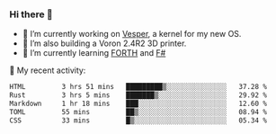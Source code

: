 ### Hi there 👋

<!--
**berkus/berkus** is a ✨ _special_ ✨ repository because its `README.md` (this file) appears on your GitHub profile.

Here are some ideas to get you started:

- 🔭 I’m currently working on ...
- 🌱 I’m currently learning ...
- 👯 I’m looking to collaborate on ...
- 🤔 I’m looking for help with ...
- 💬 Ask me about ...
- 📫 How to reach me: ...
- 😄 Pronouns: ...
- ⚡ Fun fact: ...
-->

- 🔭 I’m currently working on [Vesper](https://github.com/metta-systems/vesper), a kernel for my new OS.
- 🔭 I’m also building a Voron 2.4R2 3D printer.
- 🌱 I’m currently learning [FORTH](http://forth.com/starting-forth/) and [F#](https://fsharpforfunandprofit.com/)

💼 My recent activity:

<!--START_SECTION:waka-->

```txt
HTML         3 hrs 51 mins   █████████▒░░░░░░░░░░░░░░░   37.28 %
Rust         3 hrs 5 mins    ███████▒░░░░░░░░░░░░░░░░░   29.92 %
Markdown     1 hr 18 mins    ███░░░░░░░░░░░░░░░░░░░░░░   12.60 %
TOML         55 mins         ██▒░░░░░░░░░░░░░░░░░░░░░░   08.94 %
CSS          33 mins         █▒░░░░░░░░░░░░░░░░░░░░░░░   05.34 %
```

<!--END_SECTION:waka-->
